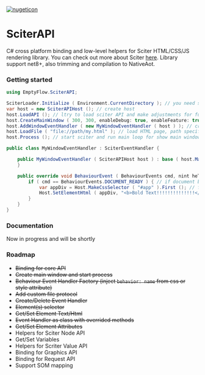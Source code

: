  [![nugeticon](https://img.shields.io/badge/nuget-available-blue)](https://www.nuget.org/packages/EmptyFlow.SciterAPI)

# SciterAPI
C# cross platform binding and low-level helpers for Sciter HTML/CSS/JS rendering library. You can check out more about Sciter [here](https://sciter.com/). 
Library support net8+, also trimming and compilation to NativeAot.

### Getting started

```csharp
using EmptyFlow.SciterAPI;

SciterLoader.Initialize ( Environment.CurrentDirectory ); // you need specify folder where will be located scite library file (sciter.dll/libsciter.so/libsciter.dylib)
var host = new SciterAPIHost (); // create host
host.LoadAPI (); // ltry to load sciter API and make adjustments for further work
host.CreateMainWindow ( 300, 300, enableDebug: true, enableFeature: true ); // create main window and enable debug mode and sciter features (like access to system in JavaScript)
host.AddWindowEventHandler ( new MyWindowEventHandler ( host ) ); // create and register window Event Handler (via event handler you can handle events from windows or elements)
host.LoadFile ( "file://path/my.html" ); // load HTML page, path specified in first argument
host.Process (); // start sciter and run main loop for show main window

public class MyWindowEventHandler : SciterEventHandler {

    public MyWindowEventHandler ( SciterAPIHost host ) : base ( host.MainWindow, host, SciterEventHandlerMode.Window ) { // define event handler with mode Window (which mean events will be handled from all elements on page)
    }

    public override void BehaviourEvent ( BehaviourEvents cmd, nint heTarget, nint he, nint reason, SciterValue data, string name ) { // handle behaviour events
        if ( cmd == BehaviourEvents.DOCUMENT_READY ) { // if document become ready, which mean it fully loaded
            var appDiv = Host.MakeCssSelector ( "#app" ).First (); // find tag with attribute id=app
            Host.SetElementHtml ( appDiv, "<b>Bold Text!!!!!!!!!!!!!!</b>", SetElementHtml.SIH_REPLACE_CONTENT ); // change html in these tag
        }
    }
}
```

### Documentation

Now in progress and will be shortly

### Roadmap

* ~~Binding for core API~~
* ~~Create main window and start process~~
* ~~Behaviour Event Handler Factory (inject `behavior: name` from css or style attribute)~~
* ~~Add custom file protocol~~
* ~~Create/Delete Event Handler~~
* ~~Element(s) selector~~
* ~~Get/Set Element Text/Html~~
* ~~Event Handler as class with overrided methods~~
* ~~Get/Set Element Attributes~~
* Helpers for Sciter Node API
* Get/Set Variables
* Helpers for Scriter Value API
* Binding for Graphics API
* Binding for Request API
* Support SOM mapping
